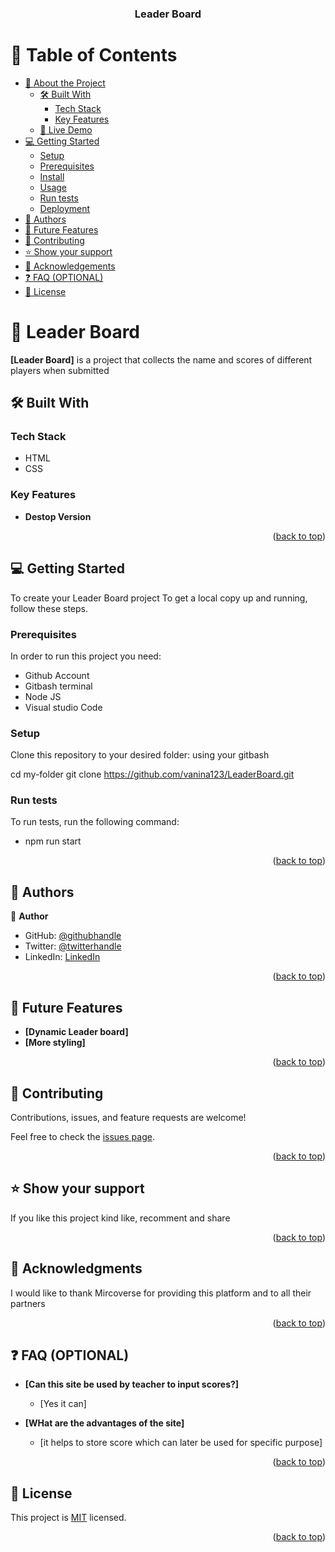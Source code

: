 <a name="readme-top"></a>

<div align="center">

  <h3><b>Leader Board</b></h3>

</div>


# 📗 Table of Contents

- [📖 About the Project](#about-project)
  - [🛠 Built With](#built-with)
    - [Tech Stack](#tech-stack)
    - [Key Features](#key-features)
  - [🚀 Live Demo](#live-demo)
- [💻 Getting Started](#getting-started)
  - [Setup](#setup)
  - [Prerequisites](#prerequisites)
  - [Install](#install)
  - [Usage](#usage)
  - [Run tests](#run-tests)
  - [Deployment](#deployment)
- [👥 Authors](#authors)
- [🔭 Future Features](#future-features)
- [🤝 Contributing](#contributing)
- [⭐️ Show your support](#support)
- [🙏 Acknowledgements](#acknowledgements)
- [❓ FAQ (OPTIONAL)](#faq)
- [📝 License](#license)


# 📖 Leader Board <a name="about-project"></a>


**[Leader Board]** is a project that collects the name and scores of different players when submitted
## 🛠 Built With <a name="built-with"></a>

### Tech Stack <a name="tech-stack"></a>
- HTML
- CSS

### Key Features <a name="key-features"></a>


- **Destop Version**


<p align="right">(<a href="#readme-top">back to top</a>)</p>

## 💻 Getting Started <a name="getting-started"></a>

To create your Leader Board project
To get a local copy up and running, follow these steps.

### Prerequisites

In order to run this project you need:

- Github Account
- Gitbash terminal
- Node JS
- Visual studio Code
### Setup

Clone this repository to your desired folder:
using your gitbash 

  cd my-folder
  git clone https://github.com/vanina123/LeaderBoard.git


### Run tests

To run tests, run the following command:

- npm run start


<p align="right">(<a href="#readme-top">back to top</a>)</p>


## 👥 Authors <a name="authors"></a>

👤 **Author**

- GitHub: [@githubhandle](https://github.com/vanina123)
- Twitter: [@twitterhandle](https://twitter.com/DufeVanina)
- LinkedIn: [LinkedIn](https://linkedin.com/in/larissa-vanina-dufe-407a2b25a)

<p align="right">(<a href="#readme-top">back to top</a>)</p>


## 🔭 Future Features <a name="future-features"></a>


-  **[Dynamic Leader board]**
-  **[More styling]**


<p align="right">(<a href="#readme-top">back to top</a>)</p>


## 🤝 Contributing <a name="contributing"></a>

Contributions, issues, and feature requests are welcome!

Feel free to check the [issues page](../../issues/).

<p align="right">(<a href="#readme-top">back to top</a>)</p>


## ⭐️ Show your support <a name="support"></a>


If you like this project kind like, recomment and share

<p align="right">(<a href="#readme-top">back to top</a>)</p>

## 🙏 Acknowledgments <a name="acknowledgements"></a>


I would like to thank Mircoverse for providing this platform and to all their partners

<p align="right">(<a href="#readme-top">back to top</a>)</p>


## ❓ FAQ (OPTIONAL) <a name="faq"></a>

- **[Can this site be used by teacher to input scores?]**

  - [Yes it can]

- **[WHat are the advantages of the site]**

  - [it helps to store score which can later be used for specific purpose]

<p align="right">(<a href="#readme-top">back to top</a>)</p>


## 📝 License <a name="license"></a>

This project is [MIT](./MIT.md) licensed.

<p align="right">(<a href="#readme-top">back to top</a>)</p>
